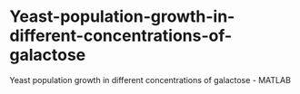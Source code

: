 # Yeast-population-growth-in-different-concentrations-of-galactose
Yeast population growth in different concentrations of galactose - MATLAB
